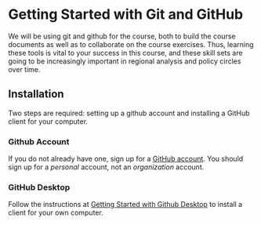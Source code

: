 # Getting Started with Git and GitHub

We will be using git and github for the course, both to build the course documents as well as to collaborate on the course exercises. Thus, learning these tools is vital to your success in this course, and these skill sets are going to be increasingly important in regional analysis and policy circles over time.



## Installation

Two steps are required: setting up a github account and installing a GitHub client for your computer.


### Github Account 

If you do not already have one, sign up for a [GitHub account](https://help.github.com/en/articles/signing-up-for-a-new-github-account). You should sign up for a *personal* account, not an *organization* account.


### GitHub Desktop

Follow the instructions at [Getting Started with Github Desktop](https://help.github.com/en/desktop/getting-started-with-github-desktop)
 to install a client for your own computer.
